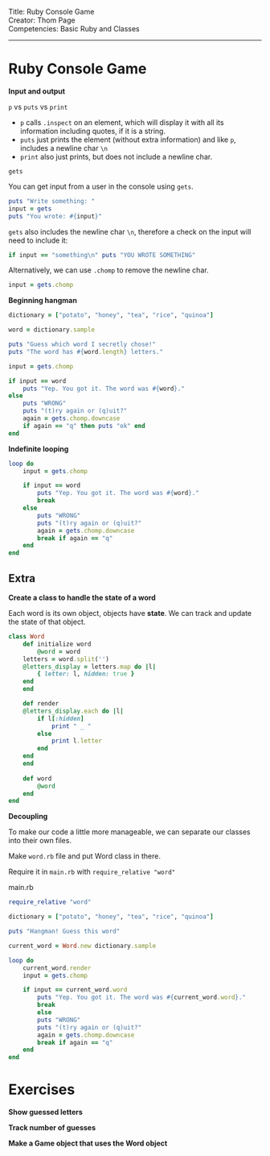 
Title: Ruby Console Game<br>
Creator: Thom Page <br>
Competencies: Basic Ruby and Classes<br>

---

# Ruby Console Game

**Input and output**

`p` vs `puts` vs `print`

* `p` calls `.inspect` on an element, which will display it with all its information including quotes, if it is a string.
* `puts` just prints the element (without extra information) and like `p`, includes a newline char `\n`
* `print` also just prints, but does not include a newline char.


`gets`

You can get input from a user in the console using `gets`.

```ruby
puts "Write something: "
input = gets
puts "You wrote: #{input}"
```

`gets` also includes the newline char `\n`, therefore a check on the input will need to include it:

```ruby
if input == "something\n" puts "YOU WROTE SOMETHING"
```

Alternatively, we can use `.chomp` to remove the newline char.

```ruby
input = gets.chomp
```

**Beginning hangman**

```ruby
dictionary = ["potato", "honey", "tea", "rice", "quinoa"]

word = dictionary.sample

puts "Guess which word I secretly chose!"
puts "The word has #{word.length} letters."

input = gets.chomp

if input == word
	puts "Yep. You got it. The word was #{word}."
else
	puts "WRONG"
	puts "(t)ry again or (q)uit?"
	again = gets.chomp.downcase
	if again == "q" then puts "ok" end
end
```

**Indefinite looping**

```ruby
loop do
	input = gets.chomp

	if input == word
		puts "Yep. You got it. The word was #{word}."
		break
	else
		puts "WRONG"
		puts "(t)ry again or (q)uit?"
		again = gets.chomp.downcase
		break if again == "q"
	end
end
```
## Extra

**Create a class to handle the state of a word**

Each word is its own object, objects have **state**. We can track and update the state of that object.

```ruby
class Word
    def initialize word
        @word = word
	letters = word.split('')
	@letters_display = letters.map do |l|
		{ letter: l, hidden: true }
	end
    end

    def render
	@letters_display.each do |l|
		if l[:hidden]
			print " _ "
		else
			print l.letter
		end
	end
    end
    
    def word
        @word
    end
end
```

**Decoupling**

To make our code a little more manageable, we can separate our classes into their own files.

Make `word.rb` file and put Word class in there.

Require it in `main.rb` with `require_relative "word"`

main.rb

```ruby
require_relative "word"

dictionary = ["potato", "honey", "tea", "rice", "quinoa"]

puts "Hangman! Guess this word"

current_word = Word.new dictionary.sample

loop do
	current_word.render
	input = gets.chomp

	if input == current_word.word
		puts "Yep. You got it. The word was #{current_word.word}."
		break
    	else
		puts "WRONG"
		puts "(t)ry again or (q)uit?"
		again = gets.chomp.downcase
		break if again == "q"
	end
end
```

# Exercises

**Show guessed letters**

**Track number of guesses**

**Make a Game object that uses the Word object**
